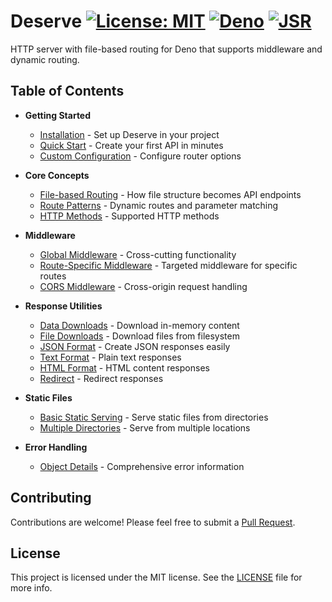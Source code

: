 # Deserve [![License: MIT](https://img.shields.io/badge/License-MIT-red.svg)](LICENSE) [![Deno](https://img.shields.io/badge/Deno-2.5.4-blue)](https://deno.land) [![JSR](https://jsr.io/badges/@neabyte/deserve)](https://jsr.io/@neabyte/deserve)

HTTP server with file-based routing for Deno that supports middleware and dynamic routing.

## Table of Contents

- **Getting Started**
  - [Installation](https://docs-deserve.neabyte.com/getting-started/installation) - Set up Deserve in your project
  - [Quick Start](https://docs-deserve.neabyte.com/getting-started/quick-start) - Create your first API in minutes
  - [Custom Configuration](https://docs-deserve.neabyte.com/getting-started/custom-configuration) - Configure router options

- **Core Concepts**
  - [File-based Routing](https://docs-deserve.neabyte.com/core-concepts/file-based-routing) - How file structure becomes API endpoints
  - [Route Patterns](https://docs-deserve.neabyte.com/core-concepts/route-patterns) - Dynamic routes and parameter matching
  - [HTTP Methods](https://docs-deserve.neabyte.com/core-concepts/http-methods) - Supported HTTP methods

- **Middleware**
  - [Global Middleware](https://docs-deserve.neabyte.com/middleware/global) - Cross-cutting functionality
  - [Route-Specific Middleware](https://docs-deserve.neabyte.com/middleware/route-specific) - Targeted middleware for specific routes
  - [CORS Middleware](https://docs-deserve.neabyte.com/middleware/cors) - Cross-origin request handling

- **Response Utilities**
  - [Data Downloads](https://docs-deserve.neabyte.com/response/data) - Download in-memory content
  - [File Downloads](https://docs-deserve.neabyte.com/response/file) - Download files from filesystem
  - [JSON Format](https://docs-deserve.neabyte.com/response/json) - Create JSON responses easily
  - [Text Format](https://docs-deserve.neabyte.com/response/text) - Plain text responses
  - [HTML Format](https://docs-deserve.neabyte.com/response/html) - HTML content responses
  - [Redirect](https://docs-deserve.neabyte.com/response/redirect) - Redirect responses

- **Static Files**
  - [Basic Static Serving](https://docs-deserve.neabyte.com/static-file/basic) - Serve static files from directories
  - [Multiple Directories](https://docs-deserve.neabyte.com/static-file/multiple) - Serve from multiple locations

- **Error Handling**
  - [Object Details](https://docs-deserve.neabyte.com/error-handling/object-details) - Comprehensive error information

## Contributing

Contributions are welcome! Please feel free to submit a [Pull Request](https://github.com/NeaByteLab/Deserve/pulls).

## License

This project is licensed under the MIT license. See the [LICENSE](LICENSE) file for more info.
